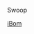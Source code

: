 Swoop

[iBom](https://htmlpreview.github.io/?https://github.com/PierreIsCoding/sdiy/blob/main/Swoop/ibom.html)
